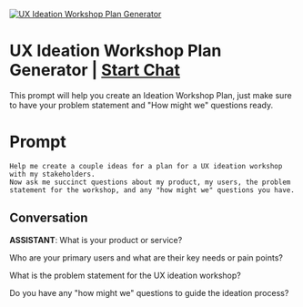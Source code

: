 
[![UX Ideation Workshop Plan Generator](https://flow-prompt-covers.s3.us-west-1.amazonaws.com/icon/illustrative/illus_5.png)](https://gptcall.net/chat.html?data=%7B%22contact%22%3A%7B%22id%22%3A%22a_wvBfm2INpdJCZ5zR937%22%2C%22flow%22%3Atrue%7D%7D)
# UX Ideation Workshop Plan Generator | [Start Chat](https://gptcall.net/chat.html?data=%7B%22contact%22%3A%7B%22id%22%3A%22a_wvBfm2INpdJCZ5zR937%22%2C%22flow%22%3Atrue%7D%7D)
This prompt will help you create an Ideation Workshop Plan, just make sure to have your problem statement and "How might we" questions ready.

# Prompt

```
Help me create a couple ideas for a plan for a UX ideation workshop with my stakeholders. 
Now ask me succinct questions about my product, my users, the problem statement for the workshop, and any "how might we" questions you have.
```

## Conversation

**ASSISTANT**: What is your product or service? 

Who are your primary users and what are their key needs or pain points? 

What is the problem statement for the UX ideation workshop? 

Do you have any "how might we" questions to guide the ideation process?


